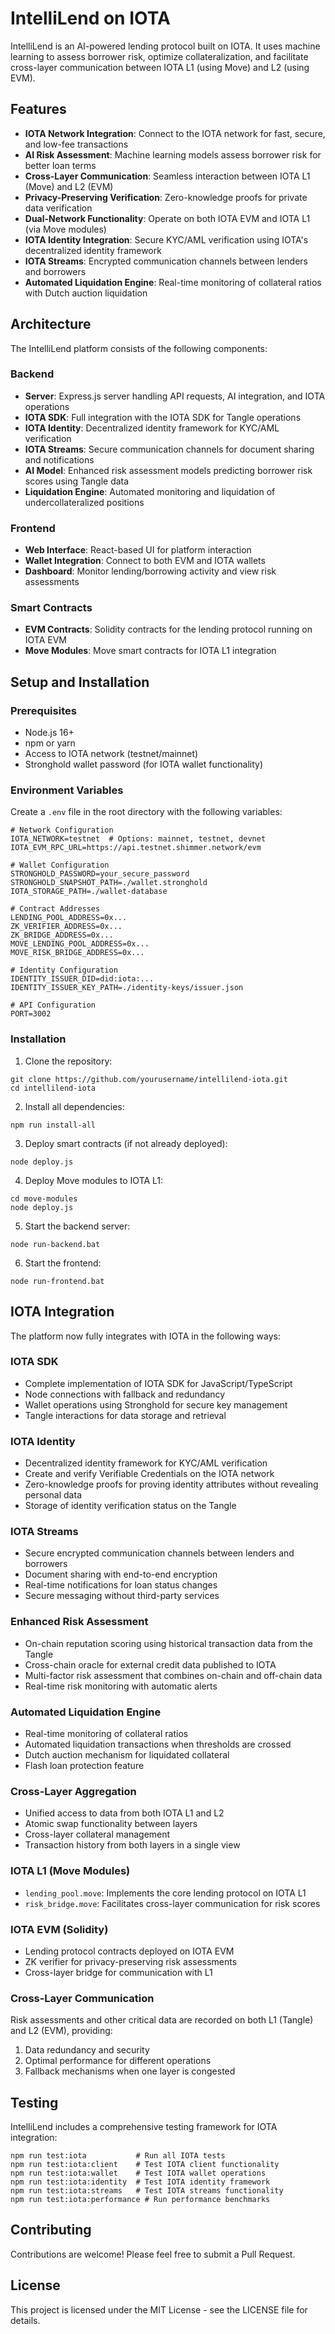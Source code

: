 # IntelliLend on IOTA

IntelliLend is an AI-powered lending protocol built on IOTA. It uses machine learning to assess borrower risk, optimize collateralization, and facilitate cross-layer communication between IOTA L1 (using Move) and L2 (using EVM).

## Features

- **IOTA Network Integration**: Connect to the IOTA network for fast, secure, and low-fee transactions
- **AI Risk Assessment**: Machine learning models assess borrower risk for better loan terms
- **Cross-Layer Communication**: Seamless interaction between IOTA L1 (Move) and L2 (EVM)
- **Privacy-Preserving Verification**: Zero-knowledge proofs for private data verification
- **Dual-Network Functionality**: Operate on both IOTA EVM and IOTA L1 (via Move modules)
- **IOTA Identity Integration**: Secure KYC/AML verification using IOTA's decentralized identity framework
- **IOTA Streams**: Encrypted communication channels between lenders and borrowers
- **Automated Liquidation Engine**: Real-time monitoring of collateral ratios with Dutch auction liquidation

## Architecture

The IntelliLend platform consists of the following components:

### Backend

- **Server**: Express.js server handling API requests, AI integration, and IOTA operations
- **IOTA SDK**: Full integration with the IOTA SDK for Tangle operations
- **IOTA Identity**: Decentralized identity framework for KYC/AML verification
- **IOTA Streams**: Secure communication channels for document sharing and notifications
- **AI Model**: Enhanced risk assessment models predicting borrower risk scores using Tangle data
- **Liquidation Engine**: Automated monitoring and liquidation of undercollateralized positions

### Frontend

- **Web Interface**: React-based UI for platform interaction
- **Wallet Integration**: Connect to both EVM and IOTA wallets
- **Dashboard**: Monitor lending/borrowing activity and view risk assessments

### Smart Contracts

- **EVM Contracts**: Solidity contracts for the lending protocol running on IOTA EVM
- **Move Modules**: Move smart contracts for IOTA L1 integration

## Setup and Installation

### Prerequisites

- Node.js 16+
- npm or yarn
- Access to IOTA network (testnet/mainnet)
- Stronghold wallet password (for IOTA wallet functionality)

### Environment Variables

Create a `.env` file in the root directory with the following variables:

```
# Network Configuration
IOTA_NETWORK=testnet  # Options: mainnet, testnet, devnet
IOTA_EVM_RPC_URL=https://api.testnet.shimmer.network/evm

# Wallet Configuration
STRONGHOLD_PASSWORD=your_secure_password
STRONGHOLD_SNAPSHOT_PATH=./wallet.stronghold
IOTA_STORAGE_PATH=./wallet-database

# Contract Addresses
LENDING_POOL_ADDRESS=0x...
ZK_VERIFIER_ADDRESS=0x...
ZK_BRIDGE_ADDRESS=0x...
MOVE_LENDING_POOL_ADDRESS=0x...
MOVE_RISK_BRIDGE_ADDRESS=0x...

# Identity Configuration
IDENTITY_ISSUER_DID=did:iota:...
IDENTITY_ISSUER_KEY_PATH=./identity-keys/issuer.json

# API Configuration
PORT=3002
```

### Installation

1. Clone the repository:
```
git clone https://github.com/yourusername/intellilend-iota.git
cd intellilend-iota
```

2. Install all dependencies:
```
npm run install-all
```

3. Deploy smart contracts (if not already deployed):
```
node deploy.js
```

4. Deploy Move modules to IOTA L1:
```
cd move-modules
node deploy.js
```

5. Start the backend server:
```
node run-backend.bat
```

6. Start the frontend:
```
node run-frontend.bat
```

## IOTA Integration

The platform now fully integrates with IOTA in the following ways:

### IOTA SDK

- Complete implementation of IOTA SDK for JavaScript/TypeScript
- Node connections with fallback and redundancy
- Wallet operations using Stronghold for secure key management
- Tangle interactions for data storage and retrieval

### IOTA Identity

- Decentralized identity framework for KYC/AML verification
- Create and verify Verifiable Credentials on the IOTA network
- Zero-knowledge proofs for proving identity attributes without revealing personal data
- Storage of identity verification status on the Tangle

### IOTA Streams

- Secure encrypted communication channels between lenders and borrowers
- Document sharing with end-to-end encryption
- Real-time notifications for loan status changes
- Secure messaging without third-party services

### Enhanced Risk Assessment

- On-chain reputation scoring using historical transaction data from the Tangle
- Cross-chain oracle for external credit data published to IOTA
- Multi-factor risk assessment that combines on-chain and off-chain data
- Real-time risk monitoring with automatic alerts

### Automated Liquidation Engine

- Real-time monitoring of collateral ratios
- Automated liquidation transactions when thresholds are crossed
- Dutch auction mechanism for liquidated collateral
- Flash loan protection feature

### Cross-Layer Aggregation

- Unified access to data from both IOTA L1 and L2
- Atomic swap functionality between layers
- Cross-layer collateral management
- Transaction history from both layers in a single view

### IOTA L1 (Move Modules)

- `lending_pool.move`: Implements the core lending protocol on IOTA L1
- `risk_bridge.move`: Facilitates cross-layer communication for risk scores

### IOTA EVM (Solidity)

- Lending protocol contracts deployed on IOTA EVM
- ZK verifier for privacy-preserving risk assessments
- Cross-layer bridge for communication with L1

### Cross-Layer Communication

Risk assessments and other critical data are recorded on both L1 (Tangle) and L2 (EVM), providing:

1. Data redundancy and security
2. Optimal performance for different operations
3. Fallback mechanisms when one layer is congested

## Testing

IntelliLend includes a comprehensive testing framework for IOTA integration:

```
npm run test:iota           # Run all IOTA tests
npm run test:iota:client    # Test IOTA client functionality
npm run test:iota:wallet    # Test IOTA wallet operations
npm run test:iota:identity  # Test IOTA identity framework
npm run test:iota:streams   # Test IOTA streams functionality
npm run test:iota:performance # Run performance benchmarks
```

## Contributing

Contributions are welcome! Please feel free to submit a Pull Request.

## License

This project is licensed under the MIT License - see the LICENSE file for details.
